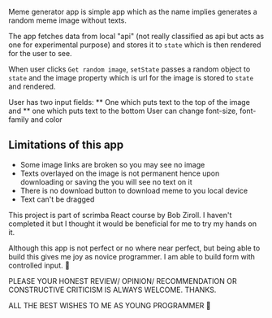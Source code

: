Meme generator app is simple app which as the name implies generates a random
meme image without texts.

The app fetches data from local "api" (not really classified as api but acts as one 
for experimental purpose) and stores it to `state` which is then rendered for the user 
to see.

When user clicks `Get random image`, `setState` passes a random object to `state` and 
the image property which is url for the image is stored to `state` and rendered.

User has two input fields:
    ** One which puts text to the top of the image and
    ** one which puts text to the bottom
User can change font-size, font-family and color


## Limitations of this app
* Some image links are broken so you may see no image
* Texts overlayed on the image is not permanent hence upon downloading or saving the 
you will see no text on it
* There is no download button to download meme to you local device
* Text can't be dragged

This project is part of scrimba React course by Bob Ziroll. I haven't completed it but I 
thought it would be beneficial for me to try my hands on it.

Although this app is not perfect or no where near perfect, but being able to build this 
gives me joy as novice programmer. I am able to build form with controlled input. 🎉

PLEASE YOUR HONEST REVIEW/ OPINION/ RECOMMENDATION OR CONSTRUCTIVE CRITICISM IS ALWAYS 
WELCOME. THANKS.

ALL THE BEST WISHES TO ME AS YOUNG PROGRAMMER 🙏